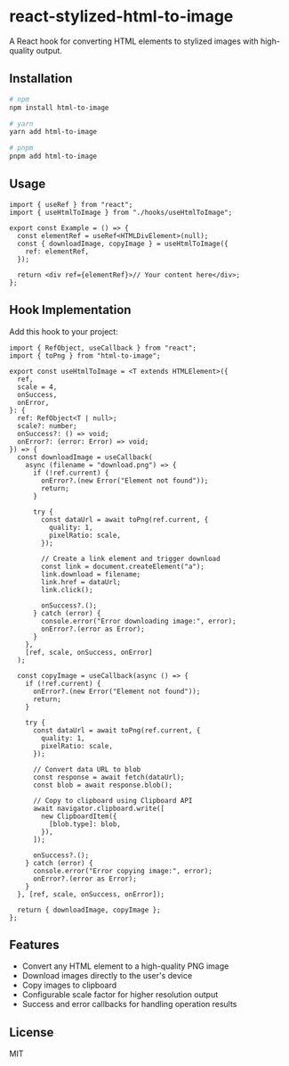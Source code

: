 # react-stylized-html-to-image

A React hook for converting HTML elements to stylized images with high-quality output.

## Installation

```bash
# npm
npm install html-to-image

# yarn
yarn add html-to-image

# pnpm
pnpm add html-to-image
```

## Usage

```tsx
import { useRef } from "react";
import { useHtmlToImage } from "./hooks/useHtmlToImage";

export const Example = () => {
  const elementRef = useRef<HTMLDivElement>(null);
  const { downloadImage, copyImage } = useHtmlToImage({
    ref: elementRef,
  });

  return <div ref={elementRef}>// Your content here</div>;
};
```

## Hook Implementation

Add this hook to your project:

```tsx
import { RefObject, useCallback } from "react";
import { toPng } from "html-to-image";

export const useHtmlToImage = <T extends HTMLElement>({
  ref,
  scale = 4,
  onSuccess,
  onError,
}: {
  ref: RefObject<T | null>;
  scale?: number;
  onSuccess?: () => void;
  onError?: (error: Error) => void;
}) => {
  const downloadImage = useCallback(
    async (filename = "download.png") => {
      if (!ref.current) {
        onError?.(new Error("Element not found"));
        return;
      }

      try {
        const dataUrl = await toPng(ref.current, {
          quality: 1,
          pixelRatio: scale,
        });

        // Create a link element and trigger download
        const link = document.createElement("a");
        link.download = filename;
        link.href = dataUrl;
        link.click();

        onSuccess?.();
      } catch (error) {
        console.error("Error downloading image:", error);
        onError?.(error as Error);
      }
    },
    [ref, scale, onSuccess, onError]
  );

  const copyImage = useCallback(async () => {
    if (!ref.current) {
      onError?.(new Error("Element not found"));
      return;
    }

    try {
      const dataUrl = await toPng(ref.current, {
        quality: 1,
        pixelRatio: scale,
      });

      // Convert data URL to blob
      const response = await fetch(dataUrl);
      const blob = await response.blob();

      // Copy to clipboard using Clipboard API
      await navigator.clipboard.write([
        new ClipboardItem({
          [blob.type]: blob,
        }),
      ]);

      onSuccess?.();
    } catch (error) {
      console.error("Error copying image:", error);
      onError?.(error as Error);
    }
  }, [ref, scale, onSuccess, onError]);

  return { downloadImage, copyImage };
};
```

## Features

- Convert any HTML element to a high-quality PNG image
- Download images directly to the user's device
- Copy images to clipboard
- Configurable scale factor for higher resolution output
- Success and error callbacks for handling operation results

## License

MIT
